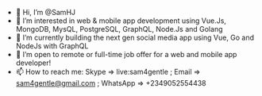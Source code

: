- 👋 Hi, I’m @SamHJ
- 👀 I’m interested in web & mobile app development using Vue.Js, MongoDB, MysQL, PostgreSQL, GraphQL, Node.Js and Golang
- 🌱 I’m currently building the next gen social media app using Vue, Go and NodeJs with GraphQL
- 💞️ I’m open to remote or full-time job offer for a web and mobile app developer!
- 📫 How to reach me: Skype => live:sam4gentle ; Email => sam4gentle@gmail.com ; WhatsApp => +2349052554438 

<!---
SamHJ/SamHJ is a ✨ special ✨ repository because its `README.md` (this file) appears on your GitHub profile.
You can click the Preview link to take a look at your changes.
--->
